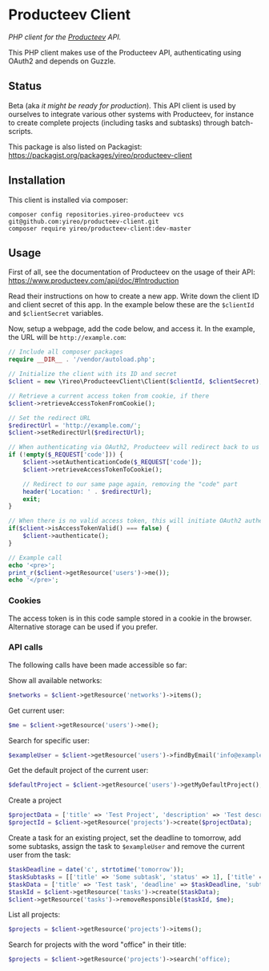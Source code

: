 # Producteev Client
*PHP client for the [Producteev](https://www.producteev.com/) API.*

This PHP client makes use of the Producteev API, authenticating using OAuth2 and depends on Guzzle.

## Status
Beta (aka *it might be ready for production*). This API client is used by ourselves to integrate various other
systems with Producteev, for instance to create complete projects (including tasks and subtasks) through
batch-scripts.

This package is also listed on Packagist: https://packagist.org/packages/yireo/producteev-client

## Installation
This client is installed via composer:

    composer config repositories.yireo-producteev vcs git@github.com:yireo/producteev-client.git
    composer require yireo/producteev-client:dev-master

## Usage
First of all, see the documentation of Producteev on the usage of their API:
https://www.producteev.com/api/doc/#Introduction

Read their instructions on how to create a new app. Write down the client ID and client secret of this app. In the example below these are the `$clientId` and `$clientSecret` variables.

Now, setup a webpage, add the code below, and access it. In the example, the URL will be `http://example.com`:

```php
// Include all composer packages
require __DIR__ . '/vendor/autoload.php';

// Initialize the client with its ID and secret
$client = new \Yireo\ProducteevClient\Client($clientId, $clientSecret);

// Retrieve a current access token from cookie, if there
$client->retrieveAccessTokenFromCookie();

// Set the redirect URL
$redirectUrl = 'http://example.com/';
$client->setRedirectUrl($redirectUrl);

// When authenticating via OAuth2, Producteev will redirect back to us with a "code" set
if (!empty($_REQUEST['code'])) {
    $client->setAuthenticationCode($_REQUEST['code']);
    $client->retrieveAccessTokenToCookie();

    // Redirect to our same page again, removing the "code" part
    header('Location: ' . $redirectUrl);
    exit;
}

// When there is no valid access token, this will initiate OAuth2 authentication including a redirect to the Producteev webpage
if($client->isAccessTokenValid() === false) {
    $client->authenticate();
}

// Example call
echo '<pre>';
print_r($client->getResource('users')->me());
echo '</pre>';
```

### Cookies
The access token is in this code sample stored in a cookie in the browser. Alternative storage can be used if you prefer.

### API calls
The following calls have been made accessible so far:

Show all available networks:
```php
$networks = $client->getResource('networks')->items();
```

Get current user:
```php
$me = $client->getResource('users')->me();
```

Search for specific user:
```php
$exampleUser = $client->getResource('users')->findByEmail('info@example.com');
```

Get the default project of the current user:
```php
$defaultProject = $client->getResource('users')->getMyDefaultProject();
```

Create a project
```php
$projectData = ['title' => 'Test Project', 'description' => 'Test description'];
$projectId = $client->getResource('projects')->create($projectData);
```

Create a task for an existing project, set the deadline to tomorrow, add some subtasks, assign the task to `$exampleUser` and remove the current user from the task:
```php
$taskDeadline = date('c', strtotime('tomorrow'));
$taskSubtasks = [['title' => 'Some subtask', 'status' => 1], ['title' => 'Another subtask', 'status' => 1]];
$taskData = ['title' => 'Test task', 'deadline' => $taskDeadline, 'subtasks' => $taskSubtasks, 'responsibles' => [$exampleUser], 'project' => ['id' => $projectId]];
$taskId = $client->getResource('tasks')->create($taskData);
$client->getResource('tasks')->removeResponsible($taskId, $me);
```

List all projects:
```php
$projects = $client->getResource('projects')->items();
```

Search for projects with the word "office" in their title:
```php
$projects = $client->getResource('projects')->search('office);
```
